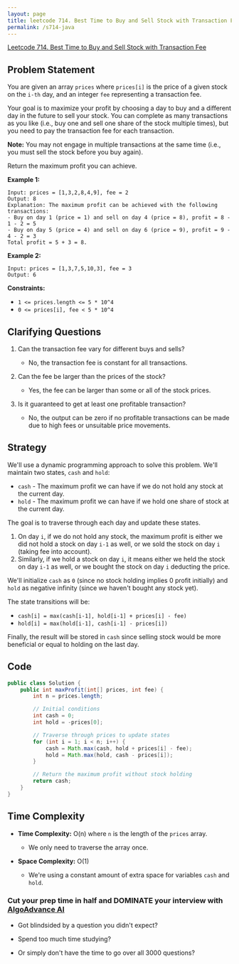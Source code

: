 ```yaml
---
layout: page
title: leetcode 714. Best Time to Buy and Sell Stock with Transaction Fee
permalink: /s714-java
---
```

[Leetcode 714. Best Time to Buy and Sell Stock with Transaction Fee](https://algoadvance.github.io/algoadvance/l714)
## Problem Statement

You are given an array `prices` where `prices[i]` is the price of a given stock on the `i-th` day, and an integer `fee` representing a transaction fee.

Your goal is to maximize your profit by choosing a day to buy and a different day in the future to sell your stock. You can complete as many transactions as you like (i.e., buy one and sell one share of the stock multiple times), but you need to pay the transaction fee for each transaction.

**Note:** You may not engage in multiple transactions at the same time (i.e., you must sell the stock before you buy again).

Return the maximum profit you can achieve.

**Example 1:**
```
Input: prices = [1,3,2,8,4,9], fee = 2
Output: 8
Explanation: The maximum profit can be achieved with the following transactions:
- Buy on day 1 (price = 1) and sell on day 4 (price = 8), profit = 8 - 1 - 2 = 5
- Buy on day 5 (price = 4) and sell on day 6 (price = 9), profit = 9 - 4 - 2 = 3
Total profit = 5 + 3 = 8.
```

**Example 2:**
```
Input: prices = [1,3,7,5,10,3], fee = 3
Output: 6
```

**Constraints:**
- `1 <= prices.length <= 5 * 10^4`
- `0 <= prices[i], fee < 5 * 10^4`

## Clarifying Questions

1. Can the transaction fee vary for different buys and sells?
   - No, the transaction fee is constant for all transactions.
  
2. Can the fee be larger than the prices of the stock?
   - Yes, the fee can be larger than some or all of the stock prices.

3. Is it guaranteed to get at least one profitable transaction?
   - No, the output can be zero if no profitable transactions can be made due to high fees or unsuitable price movements.

## Strategy

We'll use a dynamic programming approach to solve this problem. We'll maintain two states, `cash` and `hold`:

- `cash` - The maximum profit we can have if we do not hold any stock at the current day.
- `hold` - The maximum profit we can have if we hold one share of stock at the current day.

The goal is to traverse through each day and update these states. 

1. On day `i`, if we do not hold any stock, the maximum profit is either we did not hold a stock on day `i-1` as well, or we sold the stock on day `i` (taking fee into account).
2. Similarly, if we hold a stock on day `i`, it means either we held the stock on day `i-1` as well, or we bought the stock on day `i` deducting the price.

We'll initialize `cash` as `0` (since no stock holding implies 0 profit initially) and `hold` as negative infinity (since we haven't bought any stock yet).

The state transitions will be:

- `cash[i] = max(cash[i-1], hold[i-1] + prices[i] - fee)`
- `hold[i] = max(hold[i-1], cash[i-1] - prices[i])`

Finally, the result will be stored in `cash` since selling stock would be more beneficial or equal to holding on the last day.

## Code

```java
public class Solution {
    public int maxProfit(int[] prices, int fee) {
        int n = prices.length;

        // Initial conditions
        int cash = 0;
        int hold = -prices[0];

        // Traverse through prices to update states
        for (int i = 1; i < n; i++) {
            cash = Math.max(cash, hold + prices[i] - fee);
            hold = Math.max(hold, cash - prices[i]);
        }

        // Return the maximum profit without stock holding
        return cash;
    }
}
```

## Time Complexity

- **Time Complexity:** O(n) where `n` is the length of the `prices` array.
  - We only need to traverse the array once.
  
- **Space Complexity:** O(1)
  - We're using a constant amount of extra space for variables `cash` and `hold`.


### Cut your prep time in half and DOMINATE your interview with [AlgoAdvance AI](https://algoAdvance.com)

- Got blindsided by a question you didn't expect?

- Spend too much time studying?

- Or simply don't have the time to go over all 3000 questions?


